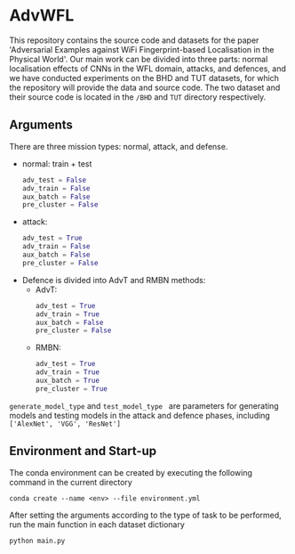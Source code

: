 # AdvWFL

This repository contains the source code and datasets for the paper 'Adversarial Examples against WiFi Fingerprint-based Localisation in the Physical World'.
Our main work can be divided into three parts: normal localisation effects of CNNs in the WFL domain, attacks, and defences, and we have conducted experiments on the BHD and TUT datasets, for which the repository will provide the data and source code.
The two dataset and their source code is located in the `/BHD` and `TUT` directory respectively.

## Arguments
There are three mission types: normal, attack, and defense.
* normal: train + test
  ```python
  adv_test = False
  adv_train = False
  aux_batch = False
  pre_cluster = False
  ```
* attack: 
  ```python
  adv_test = True
  adv_train = False
  aux_batch = False
  pre_cluster = False
  ```
* Defence is divided into AdvT and RMBN methods:
  * AdvT:
    ```python
    adv_test = True
    adv_train = True
    aux_batch = False
    pre_cluster = False
    ```
  * RMBN:
    ```python
    adv_test = True
    adv_train = True
    aux_batch = True
    pre_cluster = True
    ```

`generate_model_type` and `test_model_type ` are parameters for generating models and testing models in the attack and defence phases, including `['AlexNet', 'VGG', 'ResNet']`

## Environment and Start-up
The conda environment can be created by executing the following command in the current directory
```text
conda create --name <env> --file environment.yml
```
After setting the arguments according to the type of task to be performed, run the main function in each dataset dictionary
```text
python main.py
```


